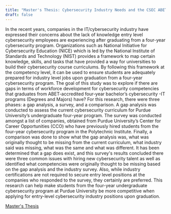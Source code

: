 ```yaml
---
title: "Master's Thesis: Cybersecurity Industry Needs and the CSEC ABET Curriculum Analysis"
draft: false
---
```


In the recent years, companies in the IT/cybersecurity industry have expressed their concerns about the lack of knowledge entry level cybersecurity employees are experiencing after graduating from a four-year cybersecurity program. Organizations such as National Initiative for Cybersecurity Education (NICE) which is led by the National Institute of Standards and Technology (NIST) provides a framework to map certain knowledge, skills, and tasks that have provided a way for universities to build their cybersecurity course curriculums. By following this framework at the competency level, it can be used to ensure students are adequately prepared for industry level jobs upon graduation from a four-year cybersecurity program. The goal of this study was to explore if there are gaps in terms of workforce development for cybersecurity competencies that graduates from ABET-accredited four-year bachelor’s cybersecurity -IT programs (Degrees and Majors) have? For this research, there were three phases: a gap analysis, a survey, and a comparison. A gap analysis was conducted to assess the current cybersecurity curriculum for Purdue University’s undergraduate four-year program. The survey was conducted amongst a list of companies, obtained from Purdue University’s Center for Career Opportunities (CCO) who have previously hired students from the four-year cybersecurity program in the Polytechnic Institute. Finally, a comparison was done to show what the gap analysis was, what was originally thought to be missing from the current curriculum, what industry said was missing, what was the same and what was different. It has been determined that a gap does exist, and this survey's results concluded there were three common issues with hiring new cybersecurity talent as well as identified what competencies were originally thought to be missing based on the gap analysis and the industry survey. Also, while industry certifications are not required to secure entry level positions at the companies who responded to the survey, they certainly are preferred. This research can help make students from the four-year undergraduate cybersecurity program at Purdue University be more competitive when applying for entry-level cybersecurity industry positions upon graduation.

[Master's Thesis](/pdfs/Masters_Thesis.pdf)